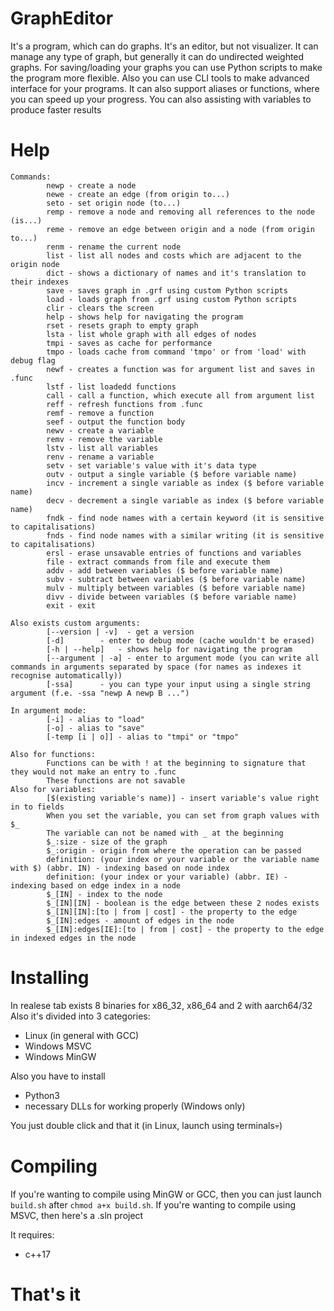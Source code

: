 GraphEditor
===============
It's a program, which can do graphs. It's an editor, but not visualizer.
It can manage any type of graph, but generally it can do undirected weighted graphs.
For saving/loading your graphs you can use Python scripts to make the program more flexible.
Also you can use CLI tools to make advanced interface for your programs.
It can also support aliases or functions, where you can speed up your progress.
You can also assisting with variables to produce faster results

Help
===============
```
Commands:
        newp - create a node
        newe - create an edge (from origin to...)
        seto - set origin node (to...)
        remp - remove a node and removing all references to the node (is...)
        reme - remove an edge between origin and a node (from origin to...)
        renm - rename the current node
        list - list all nodes and costs which are adjacent to the origin node
        dict - shows a dictionary of names and it's translation to their indexes
        save - saves graph in .grf using custom Python scripts
        load - loads graph from .grf using custom Python scripts
        clir - clears the screen
        help - shows help for navigating the program
        rset - resets graph to empty graph
        lsta - list whole graph with all edges of nodes
        tmpi - saves as cache for performance
        tmpo - loads cache from command 'tmpo' or from 'load' with debug flag
        newf - creates a function was for argument list and saves in .func
        lstf - list loadedd functions
        call - call a function, which execute all from argument list
        reff - refresh functions from .func
        remf - remove a function
        seef - output the function body
        newv - create a variable
        remv - remove the variable
        lstv - list all variables
        renv - rename a variable
        setv - set variable's value with it's data type
        outv - output a single variable ($ before variable name)
        incv - increment a single variable as index ($ before variable name)
        decv - decrement a single variable as index ($ before variable name)
        fndk - find node names with a certain keyword (it is sensitive to capitalisations)
        fnds - find node names with a similar writing (it is sensitive to capitalisations)
        ersl - erase unsavable entries of functions and variables
        file - extract commands from file and execute them
        addv - add between variables ($ before variable name)
        subv - subtract between variables ($ before variable name)
        mulv - multiply between variables ($ before variable name)
        divv - divide between variables ($ before variable name)
        exit - exit

Also exists custom arguments:
        [--version | -v]  - get a version
        [-d]        - enter to debug mode (cache wouldn't be erased)
        [-h | --help]   - shows help for navigating the program
        [--argument | -a] - enter to argument mode (you can write all commands in arguments separated by space (for names as indexes it recognise automatically))
        [-ssa]      - you can type your input using a single string argument (f.e. -ssa "newp A newp B ...")

In argument mode:
        [-i] - alias to "load"
        [-o] - alias to "save"
        [-temp [i | o]] - alias to "tmpi" or "tmpo"

Also for functions:
        Functions can be with ! at the beginning to signature that they would not make an entry to .func
        These functions are not savable
Also for variables:
        [$(existing variable's name)] - insert variable's value right in to fields
        When you set the variable, you can set from graph values with $_
        The variable can not be named with _ at the beginning
        $_:size - size of the graph
        $_:origin - origin from where the operation can be passed
        definition: (your index or your variable or the variable name with $) (abbr. IN) - indexing based on node index
        definition: (your index or your variable) (abbr. IE) - indexing based on edge index in a node
        $_[IN] - index to the node
        $_[IN][IN] - boolean is the edge between these 2 nodes exists
        $_[IN][IN]:[to | from | cost] - the property to the edge
        $_[IN]:edges - amount of edges in the node
        $_[IN]:edges[IE]:[to | from | cost] - the property to the edge in indexed edges in the node
```

Installing
===============
In realese tab exists 8 binaries for x86_32, x86_64 and 2 with aarch64/32
Also it's divided into 3 categories:
 -  Linux (in general with GCC)
 -  Windows MSVC
 -  Windows MinGW

Also you have to install
 -  Python3
 -  necessary DLLs for working properly (Windows only)

You just double click and that it (in Linux, launch using terminals💀)


Compiling
===============
If you're wanting to compile using MinGW or GCC, then you can just launch `build.sh` after `chmod a+x build.sh`.
If you're wanting to compile using MSVC, then here's a .sln project

It requires:
 -  c++17

That's it
===============
